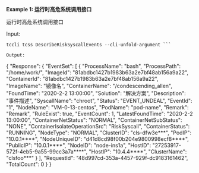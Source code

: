 **Example 1: 运行时高危系统调用接口**

运行时高危系统调用接口

Input: 

```
tccli tcss DescribeRiskSyscallEvents --cli-unfold-argument ```

Output: 
```
{
    "Response": {
        "EventSet": [
            {
                "ProcessName": "bash",
                "ProcessPath": "/home/work/",
                "ImageId": "81abdbc1427b1983b63a2e7bf48ab156a9a22",
                "ContainerId": "81abdbc1427b1983b63a2e7bf48ab156a9a22",
                "ImageName": "镜像名",
                "ContainerName": "/condescending_allen",
                "FoundTime": "2020-2-2 13:00:00",
                "Solution": "解决方案",
                "Description": "事件描述",
                "SyscallName": "chroot",
                "Status": "EVENT_UNDEAL",
                "EventId": "1",
                "NodeName": "VM-0-13-centos",
                "PodName": "pod-name",
                "Remark": "Remark",
                "RuleExist": true,
                "EventCount": 1,
                "LatestFoundTime": "2020-2-2 13:00:00",
                "ContainerNetStatus": "NORMAL",
                "ContainerNetSubStatus": "NONE",
                "ContainerIsolateOperationSrc": "RiskSyscall",
                "ContainerStatus": "RUNNING",
                "NodeType": "NORMAL",
                "ClusterID": "cls-dfw3e***",
                "PodIP": "10.0.1****",
                "NodeUniqueID": "d41d8cd98f00b204e9800998ecf8****",
                "PublicIP": "10.0.1****",
                "NodeID": "node-ins1a",
                "HostID": "27253917-572f-4eb5-9a55-99cc3a7a****",
                "HostIP": "10.4.4****",
                "ClusterName": "clsfoo***"
            }
        ],
        "RequestId": "48d997cd-353a-4457-929f-dc9183161462",
        "TotalCount": 0
    }
}
```

